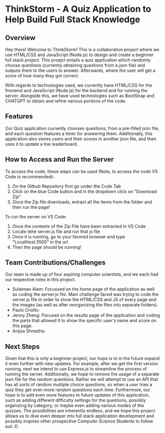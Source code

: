 # ThinkStorm - A Quiz Application to Help Build Full Stack Knowledge

## Overview

Hey there! Welcome to ThinkStorm! This is a collaborative project where we use HTML/CSS and JavaScript (Node.js) to design and create a beginner full stack project. This proejct entails a quiz application which randomly choose questions (currently obtaining questions from a json file) and outputs them to the users to answer. Afterwards, where the user will get a score of how many they got correct. 

With regards to technologies used, we currently have HTML/CSS for the frontend and JavaScript (Node.js) for the backend and for running the server. Alongside this, we have used technologies such as BootStrap and CHATGPT to obtain and refine various portions of the code. 

## Features

Our Quiz application currently chooses questions, from a pre-filled json file, and each question features a timer for answering them. Additionally, this application also stores users and their scores in another json file, and then uses it to update a live leaderboard.  

## How to Access and Run the Server

To access the code, these steps can be used (Note, to access the code VS Code is recommended):
1. On the Github Repository first go under the Code Tab
2. Click on the blue Code button and in the dropdown click on "Download Zip"
3. Once the Zip file downloads, extract all the items from the folder and then run the page!

To run the server on VS Code:
1. Once the contents of the Zip File have been extracted in VS Code
2. Locate tehe server.js file and run that js file
3. Once it is running, go to your favored browser and type "LocalHost:3500" in the url
4. Then the page should be running!

## Team Contributions/Challenges

Our team is made up of four aspiring computer scientists, and we each had our respective roles in this project. 
- Sulaiman Alam: Focussed on the home page of the application as well as coding the server.js file. Main challenge faced was trying to code the server.js file in order to show the HTML/CSS and JS of every page and the images (as well as after reorganizing the files into separate folders). 
- Paulo Criollo: 
- Jenny Zheng: Focused on the results page of the application and coding the parts that allowed it to show the specific user's name and score on this page. 
- Anjiya Shrestha: 

## Next Steps

Given that this is only a beginner project, our hope is to in the future expand it even further with new updates. For example, after we get the first version running, next we intend to use Express.js to streamline the process of running the server. Additionally, we hope to remove the usage of a separate json file for the random questions. Rather we will attempt to use an API that has all sorts of random multiple choice questions, so when a user tries a quiz they get even more random questions each time. Furthermore, our hope is to add even more features to future updates of this application, such as adding different difficulty settings for the questions, possibly organizing by category, or maybe even adding various modes of the quizzes. The possibilities are inherently endless, and we hope this project allows us to dive even deeper into full stack application development and possibly inspires other prospective Computer Science Students to follow suit :D 

